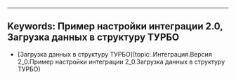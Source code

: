 ﻿
---
Keywords: Пример настройки интеграции 2.0, Загрузка данных в структуру ТУРБО
---




* [Загрузка данных в структуру ТУРБО](topic:.Интеграция.Версия 2_0.Пример настройки интеграции 2_0.Загрузка данных в структуру ТУРБО)